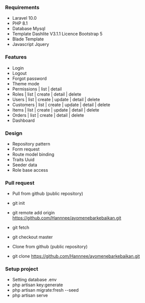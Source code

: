 ### Requirements

- Laravel 10.0
- PHP 8.1
- Database Mysql
- Template Dashlite V3.1.1 Licence Bootstrap 5
- Blade Template
- Javascript Jquery

### Features

- Login
- Logout
- Forgot password
- Theme mode
- Permissions   | list | detail
- Roles         | list | create | detail | delete
- Users         | list | create | update | detail | delete
- Customers     | list | create | update | detail | delete
- Items         | list | create | update | detail | delete
- Orders        | list | create | detail | delete
- Dashboard

### Design

- Repository pattern
- Form request 
- Route model binding
- Traits Uuid
- Seeder data
- Role base access

### Pull request

- Pull from github (public repository)
- git init
- git remote add origin https://github.com/Hannnee/ayomenebarkebaikan.git
- git fetch
- git checkout master

- Clone from github (public repository)
- git clone https://github.com/Hannnee/ayomenebarkebaikan.git

### Setup project

- Setting database .env
- php artisan key:generate
- php artisan migrate:fresh --seed
- php artisan serve
